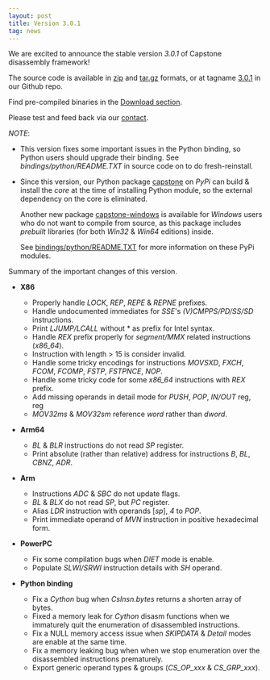 ```yaml
---
layout: post
title: Version 3.0.1
tag: news
---
```


We are excited to announce the stable version *3.0.1* of Capstone disassembly framework!

The source code is available in [zip](https://github.com/aquynh/capstone/archive/3.0.1.zip) and [tar.gz](https://github.com/aquynh/capstone/archive/3.0.1.tar.gz) formats, or at tagname [3.0.1](https://github.com/aquynh/capstone/releases/tag/3.0.1) in our Github repo.

Find pre-compiled binaries in the [Download section](http://capstone-engine.org/download.html).

Please test and feed back via our [contact](contact.html).

*NOTE*:

- This version fixes some important issues in the Python binding, so Python users should upgrade their binding.
  See *bindings/python/README.TXT* in source code on to do fresh-reinstall.

- Since this version, our Python package [capstone](https://pypi.python.org/pypi/capstone) on *PyPi* can build & install the *core* at the time of installing Python module,
  so the external dependency on the core is eliminated.
  
  Another new package [capstone-windows](https://pypi.python.org/pypi/capstone-windows) is available for *Windows* users who do not want to compile from source, as this package includes *prebuilt* libraries (for both *Win32* & *Win64* editions) inside.
  
  See [bindings/python/README.TXT](https://github.com/aquynh/capstone/blob/master/bindings/python/README.TXT) for more information on these PyPi modules.


Summary of the important changes of this version.

- **X86**
  - Properly handle *LOCK*, *REP*, *REPE* & *REPNE* prefixes.
  - Handle undocumented immediates for *SSE*'s *(V)CMPPS/PD/SS/SD* instructions.
  - Print *LJUMP/LCALL* without * as prefix for Intel syntax.
  - Handle *REX* prefix properly for *segment/MMX* related instructions (*x86_64*).
  - Instruction with length > 15 is consider invalid.
  - Handle some tricky encodings for instructions *MOVSXD*, *FXCH*, *FCOM*, *FCOMP*,
    *FSTP*, *FSTPNCE*, *NOP*.
  - Handle some tricky code for some *x86_64* instructions with *REX* prefix.
  - Add missing operands in detail mode for *PUSH*, *POP*, *IN/OUT* reg, reg
  - *MOV32ms* & *MOV32sm* reference *word* rather than *dword*.


- **Arm64**
  - *BL* & *BLR* instructions do not read *SP* register.
  - Print absolute (rather than relative) address for instructions *B*, *BL*,
  *CBNZ*, *ADR*.


- **Arm**
  - Instructions *ADC* & *SBC* do not update flags.
  - *BL* & *BLX* do not read *SP*, but *PC* register.
  - Alias *LDR* instruction with operands [*sp*], *4* to *POP*.
  - Print immediate operand of *MVN* instruction in positive hexadecimal form.


- **PowerPC**
  - Fix some compilation bugs when *DIET* mode is enable.
  - Populate *SLWI/SRWI* instruction details with *SH* operand.


- **Python binding**
  - Fix a *Cython* bug when *CsInsn.bytes* returns a shorten array of bytes.
  - Fixed a memory leak for *Cython* disasm functions when we immaturely quit
    the enumeration of disassembled instructions.
  - Fix a NULL memory access issue when *SKIPDATA* & *Detail* modes are enable
    at the same time.
  - Fix a memory leaking bug when when we stop enumeration over the disassembled
    instructions prematurely.
  - Export generic operand types & groups (*CS_OP_xxx* & *CS_GRP_xxx*).

